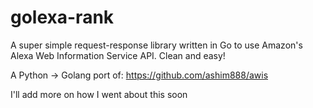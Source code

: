 # golexa-rank
A super simple request-response library written in Go to use Amazon's Alexa Web Information Service API. Clean and easy!

A Python -> Golang port of: https://github.com/ashim888/awis

I'll add more on how I went about this soon
